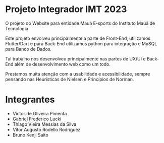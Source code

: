 # Projeto Integrador IMT 2023
O projeto do Website para entidade Mauá E-sports do Instituto Mauá de Tecnologia

Este projeto envolveu principalmente a parte de Front-End, utilizamos Flutter/Dart e para Back-End utilizamos python para integração e MySQL para Banco de Dados.

Tal trabalho nos desenvolveu principalmente nas partes de UX/UI e Back-End além de desenvolvimento web como um todo.

Prestamos muita atenção com a usabilidade e acessibilidade, sempre pensando nas Heurísticas de Nielsen e Princípios de Norman.

# Integrantes

- Victor de Oliveira Pimenta
- Gabriel Frederico Lucki 
- Thiago Vieira Messias da Silva 
- Vitor Augusto Rodello Rodriguez 
- Bruno Kenji Saito 
